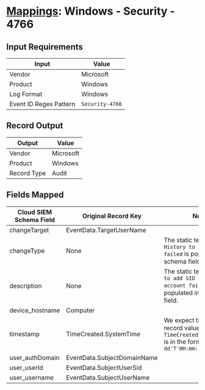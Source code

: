 # [Mappings](README.md): Windows - Security - 4766

## Input Requirements

|Input|Value|
|-----|-----|
|Vendor|Microsoft|
|Product|Windows|
|Log Format|Windows|
|Event ID Regex Pattern|`Security-4766`|

## Record Output

|Output|Value|
|------|-----|
|Vendor|Microsoft|
|Product|Windows|
|Record Type|Audit|

## Fields Mapped

|Cloud SIEM Schema Field|Original Record Key|Notes|
|-----------------------|-------------------|-----|
|changeTarget|EventData.TargetUserName||
|changeType|None|The static text `add SID History to an account failed` is populated in this schema field.|
|description|None|The static text `An attempt to add SID History to an account failed` is populated in this schema field.|
|device_hostname|Computer||
|timestamp|TimeCreated.SystemTime|We expect the orginal record value of `TimeCreated.SystemTime` is in the format `yyyy-MM-dd'T'HH:mm:ss.SSSSSSSSSZ`|
|user_authDomain|EventData.SubjectDomainName||
|user_userId|EventData.SubjectUserSid||
|user_username|EventData.SubjectUserName||

